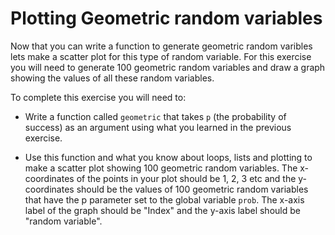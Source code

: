 # Plotting Geometric random variables

Now that you can write a function to generate geometric random varibles lets make a scatter plot for this type of random variable.  For this exercise you will need to generate 100 geometric random variables and draw a graph showing the 
values of all these random variables.

To complete this exercise you will need to:  

- Write a function called `geometric` that takes  `p` (the probability of success) as an argument using what you learned in the previous exercise.

- Use this function and what you know about loops, lists and plotting to make a scatter plot showing 100 geometric random variables.  The x-coordinates of the points in your plot should be 1, 2, 3 etc and the y-coordinates should be the values of 100 geometric random variables that have the p parameter set to the global variable `prob`.  The x-axis label of the graph should be "Index" and the y-axis label should be "random variable".
